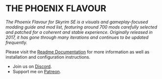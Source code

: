 # THE PHOENIX FLAVOUR

*The Phoenix Flavour for Skyrim SE is a visuals and gameplay-focused modding guide and mod list, featuring around 700 mods carefully selected and patched for a coherent and stable experience. Originally released in 2017, it has gone through many iterations and continues to be updated frequently.*

Please visit the [Readme Documentation](https://github.com/Codygits/TPF-Updates/blob/main/README.md) for more information as well as installation and configuration instructions.

* Join us on [Discord](https://discord.gg/aetherius-modding).
* Support me on [Patreon](https://www.patreon.com/thephoenixflavour).
